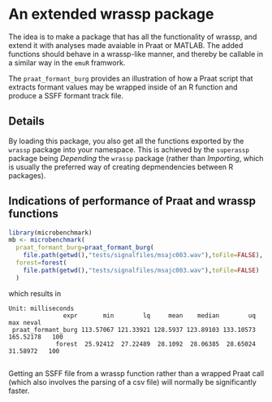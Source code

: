 # An extended wrassp package

The idea is to make a package that has all the functionality of wrassp, and extend it with analyses made avaiable in Praat or MATLAB. The added functions should behave in a wrassp-like manner, and thereby be callable in a similar way in the `emuR` framwork.

The `praat_formant_burg` provides an illustration of how a Praat script that extracts formant values may be wrapped inside of an R function and produce a SSFF formant track file. 

## Details
By loading this package, you also get all the functions exported by the `wrassp` package into your namespace. This is achieved by the `superassp` package being *Depending*  the `wrassp` package (rather than *Importing*, which is usually the preferred way of creating depmendencies between R packages).

## Indications of performance of Praat and wrassp functions


```r
library(microbenchmark)
mb <- microbenchmark(
  praat_formant_burg=praat_formant_burg(
    file.path(getwd(),"tests/signalfiles/msajc003.wav"),toFile=FALSE),
  forest=forest(
    file.path(getwd(),"tests/signalfiles/msajc003.wav"),toFile=FALSE)
  )

```

which results in 

```
Unit: milliseconds
               expr       min        lq     mean    median        uq       max neval
 praat_formant_burg 113.57067 121.33921 128.5937 123.89103 133.10573 165.52178   100
             forest  25.92412  27.22489  28.1092  28.06385  28.65024  31.58972   100
             
```
Getting an SSFF file from a wrassp function rather than a wrapped Praat call (which also involves the parsing of a csv file) will normally be significantly faster.